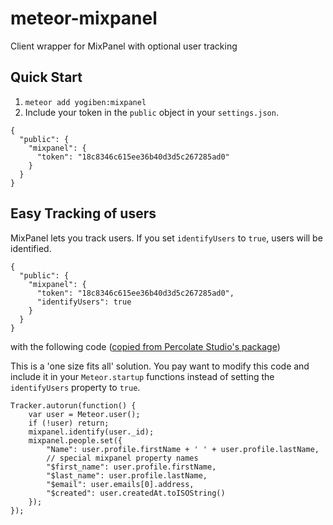 # meteor-mixpanel
Client wrapper for MixPanel with optional user tracking

## Quick Start ###
1. `meteor add yogiben:mixpanel`
2. Include your token in the `public` object in your `settings.json`.
```
{
  "public": {
    "mixpanel": {
      "token": "18c8346c615ee36b40d3d5c267285ad0"
    }
  }
}
```

## Easy Tracking of users ##
MixPanel lets you track users. If you set `identifyUsers` to `true`, users will be identified.
```
{
  "public": {
    "mixpanel": {
      "token": "18c8346c615ee36b40d3d5c267285ad0",
      "identifyUsers": true
    }
  }
}
```

with the following code ([copied from Percolate Studio's package](https://github.com/percolatestudio/meteor-mixpanel))

This is a 'one size fits all' solution. You pay want to modify this code and include it in your `Meteor.startup` functions instead of setting the `identifyUsers` property to `true`.

```
Tracker.autorun(function() {
    var user = Meteor.user();
    if (!user) return;
    mixpanel.identify(user._id);
    mixpanel.people.set({
        "Name": user.profile.firstName + ' ' + user.profile.lastName,
        // special mixpanel property names
        "$first_name": user.profile.firstName,
        "$last_name": user.profile.lastName,
        "$email": user.emails[0].address,
        "$created": user.createdAt.toISOString()
    });
});
```
            
